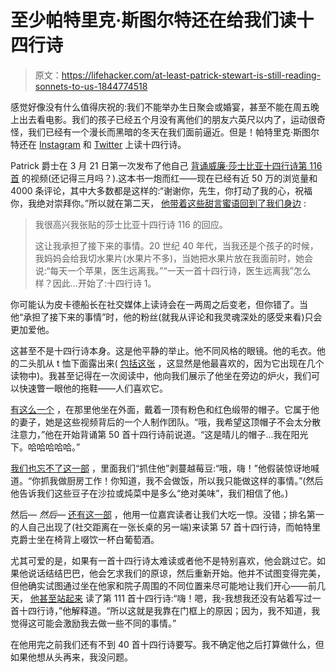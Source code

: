 # 至少帕特里克·斯图尔特还在给我们读十四行诗

> 原文：<https://lifehacker.com/at-least-patrick-stewart-is-still-reading-sonnets-to-us-1844774518>

感觉好像没有什么值得庆祝的:我们不能举办生日聚会或婚宴，甚至不能在周五晚上出去看电影。我们的孩子已经五个月没有离他们的朋友六英尺以内了，运动很奇怪，我们已经有一个漫长而黑暗的冬天在我们面前逼近。但是！帕特里克·斯图尔特还在 [Instagram](https://www.instagram.com/sirpatstew/) 和 [Twitter](https://twitter.com/SirPatStew) 上读十四行诗。



Patrick 爵士在 3 月 21 日第一次发布了他自己 [背诵威廉·莎士比亚十四行诗第 116 首](https://www.instagram.com/p/B-A3NY2haqq/) 的视频(还记得三月吗？).这本书一炮而红——现在已经有近 50 万的浏览量和 4000 条评论，其中大多数都是这样的:“谢谢你，先生，你打动了我的心，祝福你，我绝对崇拜你。”所以就在第二天， [他带着这些甜言蜜语回到了我们身边](https://www.instagram.com/p/B-DeQAGh4eS/) :

> 我很高兴我张贴的莎士比亚十四行诗 116 的回应。
> 
> 这让我承担了接下来的事情。20 世纪 40 年代，当我还是个孩子的时候，我妈妈会给我切水果片(水果片不多)，当她把水果片放在我面前时，她会说:“每天一个苹果，医生远离我。”“一天一首十四行诗，医生远离我”怎么样？因此...开始了:十四行诗 1。

你可能认为皮卡德船长在社交媒体上读诗会在一两周之后变老，但你错了。当他“承担了接下来的事情”时，他的粉丝(就我从评论和我灵魂深处的感受来看)只会更加爱他。

这甚至不是十四行诗本身。这是他平静的举止。他不同风格的眼镜。他的毛衣。他的二头肌从 t 恤下面露出来( [包括这张](https://www.armtheanimals.com/collections/dont-listen-to-the-bullpit/products/mens-dont-listen-to-the-bullpit-crew) ，这显然是他最喜欢的，因为它出现在几个读物中)。我甚至记得在一次阅读中，他向我们展示了他坐在旁边的炉火，我们可以快速瞥一眼他的拖鞋——人们喜欢它。

[有这么一个](https://www.instagram.com/p/B_8gh0Vh-8a/) ，在那里他坐在外面，戴着一顶有粉色和红色缎带的帽子。它属于他的妻子，她是这些视频背后的一个人制作团队。“哦，我希望这顶帽子不会太分散注意力，”他在开始背诵第 50 首十四行诗前说道。“这是晴儿的帽子...我在阳光下。哈哈哈哈哈。”

[我们也忘不了这一部](https://www.instagram.com/p/CCZz9yChb2Q/) ，里面我们“抓住他”剥蔓越莓豆:“哦，嗨！”他假装惊讶地喊道。“你抓我做厨房工作！你知道，我不会做饭，所以我只能做这样的事情。”(然后他告诉我们这些豆子在沙拉或炖菜中是多么“绝对美味”，我们相信了他。)

然后— *然后—* [还有这一部](https://www.instagram.com/p/CARIjBXhGwn/) ，他用一位嘉宾读者让我们大吃一惊。没错；排名第一的人自己出现了(社交距离在一张长桌的另一端)来读第 57 首十四行诗，而帕特里克爵士坐在椅背上啜饮一杯白葡萄酒。

尤其可爱的是，如果有一首十四行诗太难读或者他不是特别喜欢，他会跳过它。如果他说话结结巴巴，他会乞求我们的原谅，然后重新开始。他并不试图变得完美，但他确实试图通过坐在他家和院子周围的不同位置来尽可能地让我们开心——前几天， [他甚至站起来](https://www.instagram.com/p/CD2Amf_BGnv/) 读了第 111 首十四行诗:“嗨！嗯，我-我想我还没有站着写过一首十四行诗，”他解释道。“所以这就是我靠在门框上的原因；因为，我不知道，我觉得这可能会激励我去做一些不同的事情。”

在他用完之前我们还有不到 40 首十四行诗要写。我不确定他之后打算做什么，但如果他想从头再来，我没问题。